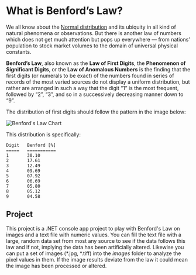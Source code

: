 # What is Benford’s Law?

We all know about the [Normal distribution](https://en.wikipedia.org/wiki/Normal_distribution) and its ubiquity in all kind of natural phenomena or observations. But there is another law of numbers which does not get much attention but pops up everywhere — from nations’ population to stock market volumes to the domain of universal physical constants.

**Benford’s Law**, also known as the **Law of First Digits**, the **Phenomenon of Significant Digits**, or the **Law of Anomalous Numbers** is the finding that the first digits (or numerals to be exact) of the numbers found in series of records of the most varied sources do not display a uniform distribution, but rather are arranged in such a way that the digit “1” is the most frequent, followed by “2”, “3”, and so in a successively decreasing manner down to “9”.

The distribution of first digits should follow the pattern in the image below:

![Benford's Law Chart](https://upload.wikimedia.org/wikipedia/commons/thumb/4/46/Rozklad_benforda.svg/440px-Rozklad_benforda.svg.png)

This distribution is specifically:

```
Digit   Benford [%]
=====   ===========
1       30.10
2       17.61
3       12.49
4       09.69
5       07.92
6       06.69
7       05.80
8       05.12
9       04.58
```

## Project

This project is a .NET console app project to play with Benford's Law on images and a text file with numeric values. You can fill the text file with a large, random data set from most any source to see if the data follows this law and if not, implying the data has been artificially altered. Likewise you can put a set of images (*.jpg, *.tiff) into the *images* folder to analyze the pixel values in them. If the image results deviate from the law it could mean the image has been processed or altered.
